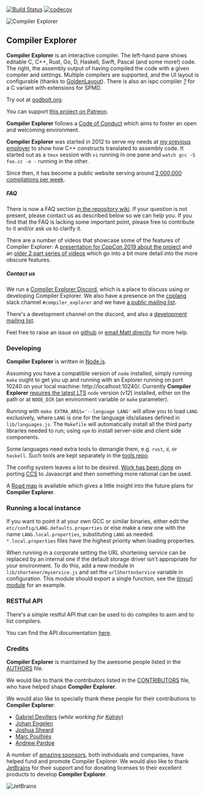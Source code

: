 [![Build Status](https://github.com/compiler-explorer/compiler-explorer/workflows/Compiler%20Explorer/badge.svg)](https://github.com/compiler-explorer/compiler-explorer/actions?query=workflow%3A%22Compiler+Explorer%22)
[![codecov](https://codecov.io/gh/compiler-explorer/compiler-explorer/branch/main/graph/badge.svg)](https://codecov.io/gh/compiler-explorer/compiler-explorer)

![Compiler Explorer](docs/logo.svg)

Compiler Explorer
------------

**Compiler Explorer** is an interactive compiler. The left-hand pane shows
 editable C, C++, Rust, Go, D, Haskell, Swift, Pascal (and some more!) code.
The right, the assembly output of having compiled the code with a given
 compiler and settings. Multiple compilers are supported, and the UI layout
 is configurable (thanks to [GoldenLayout](https://www.golden-layout.com/)).
There is also an ispc compiler _[?](https://ispc.github.io/)_ for a C variant
 with extensions for SPMD.

Try out at [godbolt.org](https://godbolt.org).

You can support [this project on Patreon](https://patreon.com/mattgodbolt).

**Compiler Explorer** follows a [Code of Conduct](CODE_OF_CONDUCT.md) which
 aims to foster an open and welcoming environment.

**Compiler Explorer** was started in 2012 to serve my needs at [my previous employer](https://drw.com) to show how
 C++ constructs translated to assembly code. It started out as a `tmux` session with `vi` running in one
 pane and `watch gcc -S foo.cc -o -` running in the other.

Since then, it has become a public website serving around [2,000,000 compilations per week](https://www.stathat.com/cards/Tk5csAWI0O7x).

##### FAQ

There is now a FAQ section [in the repository wiki](https://github.com/compiler-explorer/compiler-explorer/wiki/FAQ).
 If your question is not present, please contact us as described below so we can help you.
 If you find that the FAQ is lacking some important point, please free to contribute to it and/or ask us to clarify it.

There are a number of videos that showcase some of the features of Compiler Explorer:
 A [presentation for CppCon 2019 about the project](https://www.youtube.com/watch?v=kIoZDUd5DKw)
 and an [older 2 part series of videos](https://www.youtube.com/watch?v=4_HL3PH4wDg) which go into a bit more detail
 into the more obscure features.

##### Contact us

We run a [Compiler Explorer Discord](https://discord.gg/B5WacA7), which is a place to discuss using or developing
 Compiler Explorer. We also have a presence on the [cpplang](https://cppalliance.org/slack/) slack channel
 `#compiler_explorer` and we have [a public mailing list](https://groups.google.com/forum/#!forum/compiler-explorer-discussion).

There's a development channel on the discord, and also a
 [development mailing list](https://groups.google.com/forum/#!forum/compiler-explorer-development).
 
Feel free to raise an issue on [github](https://github.com/compiler-explorer/compiler-explorer/issues) or
 [email Matt directly](mailto:matt@godbolt.org) for more help.

### Developing

**Compiler Explorer** is written in [Node.js](https://nodejs.org/).

Assuming you have a compatible version of `node` installed, simply running
 `make` ought to get you up and running with an Explorer running on port 10240
 on your local machine: http://localhost:10240/.
 Currently **Compiler Explorer**
 [requires the latest LTS](CONTRIBUTING.md#node-version) `node` version
 (_v12_) installed, either on the path or at `NODE_DIR`
 (an environment variable or `make` parameter).

Running with `make EXTRA_ARGS='--language LANG'` will allow you to load
 `LANG` exclusively, where `LANG` is one for the language ids/aliases defined
 in `lib/languages.js`. The `Makefile` will automatically install all the
 third party libraries needed to run; using `npm` to install server-side and
 client side components.

Some languages need extra tools to demangle them, e.g. `rust`, `d`, or `haskell`.
 Such tools are kept separately in the
 [tools repo](https://github.com/compiler-explorer/compiler-explorer-tools).

The config system leaves a lot to be desired.
 [Work has been done](https://github.com/rabsrincon/ccs-js) on porting
 [CCS](https://github.com/hellige/ccs-cpp) to Javascript and then something
 more rational can be used.


A [Road map](Roadmap.md) is available which gives a little insight into
 the future plans for **Compiler Explorer**.

### Running a local instance

If you want to point it at your own GCC or similar binaries, either edit the
 `etc/config/LANG.defaults.properties` or else make a new one with
 the name `LANG.local.properties`, substituting `LANG` as needed.
 `*.local.properties` files have the highest priority when loading properties.

When running in a corporate setting the URL shortening service can be replaced
 by an internal one if the default storage driver isn't appropriate for your
 environment. To do this, add a new module in `lib/shortener/myservice.js` and
 set the `urlShortenService` variable in configuration. This module should
 export a single function, see the [tinyurl module](lib/shortener/tinyurl.js)
 for an example.

### RESTful API

There's a simple restful API that can be used to do compiles to asm and to
 list compilers. 

You can find the API documentation [here](docs/API.md).

### Credits

**Compiler Explorer** is maintained by the awesome people listed in the
 [AUTHORS](AUTHORS.md) file.

We would like to thank the contributors listed in the
 [CONTRIBUTORS](CONTRIBUTORS.md) file, who have helped shape **Compiler Explorer**.

We would also like to specially thank these people for their contributions to
 **Compiler Explorer**:
- [Gabriel Devillers](https://github.com/voxelf)
 (_while working for [Kalray](http://www.kalrayinc.com/)_)
- [Johan Engelen](https://github.com/JohanEngelen)
- [Joshua Sheard](https://github.com/jsheard)
- [Marc Poulhiès](https://github.com/dkm)
- [Andrew Pardoe](https://github.com/AndrewPardoe)

A number of [amazing sponsors](https://godbolt.org/#sponsors), both individuals and companies, have helped fund and
 promote Compiler Explorer. We would also like to thank [JetBrains](https://www.jetbrains.com/) for their support
 and for donating licenses to their excellent products to develop **Compiler Explorer**.

![JetBrains](docs/jetbrains.svg)
